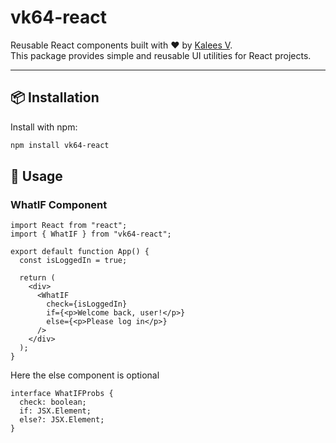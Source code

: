 # vk64-react

Reusable React components built with ❤️ by [Kalees V](https://github.com/kalees64/vk64-react).  
This package provides simple and reusable UI utilities for React projects.

---

## 📦 Installation

Install with npm:

```bash
npm install vk64-react
```

## 🚀 Usage

### WhatIF Component

```
import React from "react";
import { WhatIF } from "vk64-react";

export default function App() {
  const isLoggedIn = true;

  return (
    <div>
      <WhatIF
        check={isLoggedIn}
        if={<p>Welcome back, user!</p>}
        else={<p>Please log in</p>}
      />
    </div>
  );
}

```

Here the else component is optional

```
interface WhatIFProbs {
  check: boolean;
  if: JSX.Element;
  else?: JSX.Element;
}
```
